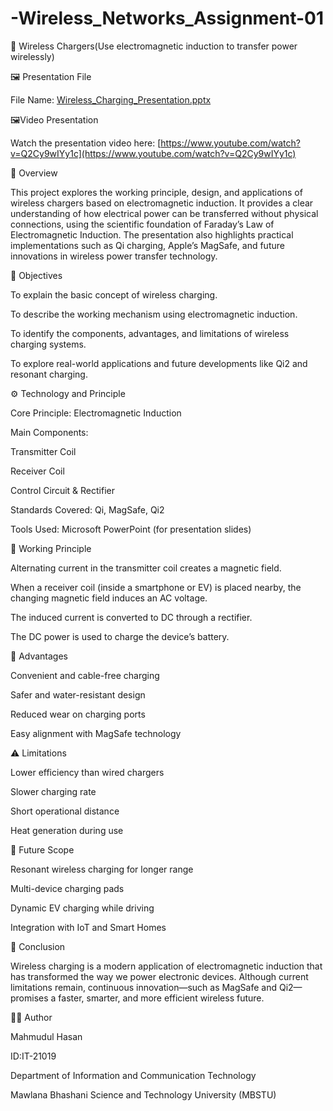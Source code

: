 # -Wireless_Networks_Assignment-01
🔋 Wireless Chargers(Use electromagnetic induction to transfer power wirelessly)

🖼️ Presentation File

File Name: [Wireless_Charging_Presentation.pptx](https://github.com/Mahmudulhasan19/-Wireless_Networks_Assignment-01/blob/main/Wireless%20Chargers.pptx)



🖼️Video Presentation 

Watch the presentation video here: [https://www.youtube.com/watch?v=Q2Cy9wIYy1c](https://www.youtube.com/watch?v=Q2Cy9wIYy1c)


📘 Overview

This project explores the working principle, design, and applications of wireless chargers based on electromagnetic induction. It provides a clear understanding of how electrical power can be transferred without physical connections, using the scientific foundation of Faraday’s Law of Electromagnetic Induction.
The presentation also highlights practical implementations such as Qi charging, Apple’s MagSafe, and future innovations in wireless power transfer technology.


🎯 Objectives

To explain the basic concept of wireless charging.

To describe the working mechanism using electromagnetic induction.

To identify the components, advantages, and limitations of wireless charging systems.

To explore real-world applications and future developments like Qi2 and resonant charging.


⚙️ Technology and Principle

Core Principle: Electromagnetic Induction

Main Components:

Transmitter Coil

Receiver Coil

Control Circuit & Rectifier

Standards Covered: Qi, MagSafe, Qi2

Tools Used: Microsoft PowerPoint (for presentation slides)


🧩 Working Principle

Alternating current in the transmitter coil creates a magnetic field.

When a receiver coil (inside a smartphone or EV) is placed nearby, the changing magnetic field induces an AC voltage.

The induced current is converted to DC through a rectifier.

The DC power is used to charge the device’s battery.


🌟 Advantages

Convenient and cable-free charging

Safer and water-resistant design

Reduced wear on charging ports

Easy alignment with MagSafe technology


⚠️ Limitations

Lower efficiency than wired chargers

Slower charging rate

Short operational distance

Heat generation during use


🚀 Future Scope

Resonant wireless charging for longer range

Multi-device charging pads

Dynamic EV charging while driving

Integration with IoT and Smart Homes


🧠 Conclusion

Wireless charging is a modern application of electromagnetic induction that has transformed the way we power electronic devices. Although current limitations remain, continuous innovation—such as MagSafe and Qi2—promises a faster, smarter, and more efficient wireless future.


👨‍💻 Author

Mahmudul Hasan

ID:IT-21019

Department of Information and Communication Technology

Mawlana Bhashani Science and Technology University (MBSTU)
